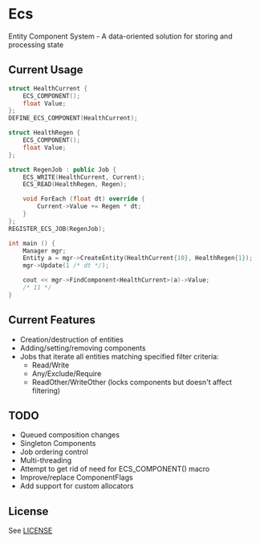 # Ecs
Entity Component System - A data-oriented solution for storing and processing state

## Current Usage
```C++
struct HealthCurrent {
    ECS_COMPONENT();
    float Value;
};
DEFINE_ECS_COMPONENT(HealthCurrent);

struct HealthRegen {
    ECS_COMPONENT();
    float Value;
};

struct RegenJob : public Job {
    ECS_WRITE(HealthCurrent, Current);
    ECS_READ(HealthRegen, Regen);

    void ForEach (float dt) override {
        Current->Value += Regen * dt;
    }
};
REGISTER_ECS_JOB(RegenJob);

int main () {
    Manager mgr;
    Entity a = mgr->CreateEntity(HealthCurrent{10}, HealthRegen{1});
    mgr->Update(1 /* dt */);

    cout << mgr->FindComponent<HealthCurrent>(a)->Value;
    /* 11 */
}
```

## Current Features
- Creation/destruction of entities
- Adding/setting/removing components
- Jobs that iterate all entities matching specified filter criteria:
  - Read/Write
  - Any/Exclude/Require
  - ReadOther/WriteOther (locks components but doesn't affect filtering)

## TODO
- Queued composition changes
- Singleton Components
- Job ordering control
- Multi-threading
- Attempt to get rid of need for ECS_COMPONENT() macro
- Improve/replace ComponentFlags
- Add support for custom allocators

## License
See [LICENSE](LICENSE)
